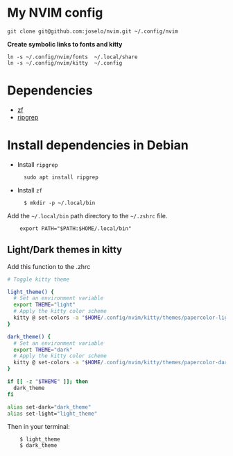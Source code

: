 # My NVIM config


    git clone git@github.com:joselo/nvim.git ~/.config/nvim


**Create symbolic links to fonts and kitty**

    ln -s ~/.config/nvim/fonts  ~/.local/share
    ln -s ~/.config/nvim/kitty  ~/.config


# Dependencies


- [zf](https://github.com/natecraddock/zf)
- [ripgrep](https://github.com/BurntSushi/ripgrep)

# Install dependencies in Debian


- Install `ripgrep`

        sudo apt install ripgrep

- Install `zf`

        $ mkdir -p ~/.local/bin


Add the `~/.local/bin` path directory to the `~/.zshrc` file.

        export PATH="$PATH:$HOME/.local/bin"


## Light/Dark themes in kitty


Add this function to the .zhrc

```zsh
# Toggle kitty theme

light_theme() {
  # Set an environment variable
  export THEME="light"
  # Apply the kitty color scheme
  kitty @ set-colors -a "$HOME/.config/nvim/kitty/themes/papercolor-light.conf" 
}

dark_theme() {
  # Set an environment variable
  export THEME="dark"
  # Apply the kitty color scheme
  kitty @ set-colors -a "$HOME/.config/nvim/kitty/themes/papercolor-dark.conf" 
}

if [[ -z "$THEME" ]]; then
  dark_theme
fi

alias set-dark="dark_theme"
alias set-light="light_theme"
```

Then in your terminal:


        $ light_theme
        $ dark_theme
